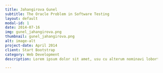 ```yaml
---
title: Jahangirova Gunel 
subtitle: The Oracle Problem in Software Testing
layout: default
modal-id: 1 
date: 2014-07-16
img: gunel_jahangirova.png
thumbnail: gunel_jahangirova.png
alt: image-alt
project-date: April 2014
client: Start Bootstrap
category: Web Development
description: Lorem ipsum dolor sit amet, usu cu alterum nominavi lobortis. At duo novum diceret. Tantas apeirian vix et, usu sanctus postulant inciderint ut, populo diceret necessitatibus in vim. Cu eum dicam feugiat noluisse.

---
```

